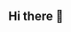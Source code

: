 ## Hi there 👋

<!--
**Luna-Morera/Luna-Morera** is a ✨ _special_ ✨ repository because its `README.md` (this file) appears on your GitHub profile.
Soy estudiante de segundo año del CFGM en Sistemas Microinformáticos y Redes (SMX)

Here are some ideas to get you started:

- 🔭 I’m currently working on (traducir a que tengo conocimientos en) ... HTML5 CSS 
- 🌱 I’m currently learning ... Python, Bootsrap JavaScript
- 👯 I’m looking to collaborate on ...
- 🤔 I’m looking for help with ...
- 💬 Ask me about ...
- 📫 How to reach me: ...
- 😄 Pronouns: ...
- ⚡ Fun fact: ...
-->
